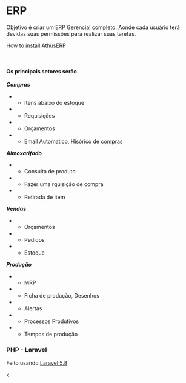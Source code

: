 # ERP
 
Objetivo é criar um ERP Gerencial completo. Aonde cada usuário terá devidas suas permissões para realizar suas tarefas.
 
[How to install AthusERP](https://github.com/dshy1/AthusERP/wiki/How-to-install-AthusERP)

  
#### Os principais setores serão.
***Compras*** 
* * Itens abaixo do estoque 
* * Requisições
* * Orçamentos
* * Email Automatico, Hisórico de compras

***Almoxarifado***
* * Consulta de produto
* * Fazer uma rquisição de compra
* * Retirada de item 

***Vendas***
* * Orçamentos
* * Pedidos
* * Estoque

***Produção***
* * MRP 
* * Ficha de produção, Desenhos 
* * Alertas 
* * Processos Produtivos 
* * Tempos de produção



### PHP - Laravel
Feito usando [Laravel 5.8](https://laravel.com/) 

x
